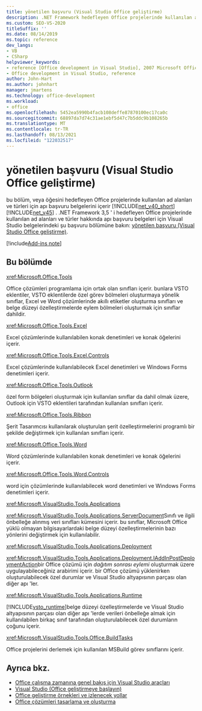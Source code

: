 ```yaml
---
title: yönetilen başvuru (Visual Studio Office geliştirme)
description: .NET Framework hedefleyen Office projelerinde kullanılan ad alanları ve türler için apı başvuru belgeleri hakkında bilgi edinin.
ms.custom: SEO-VS-2020
titleSuffix: ''
ms.date: 08/14/2019
ms.topic: reference
dev_langs:
- VB
- CSharp
helpviewer_keywords:
- reference [Office development in Visual Studio], 2007 Microsoft Office system
- Office development in Visual Studio, reference
author: John-Hart
ms.author: johnhart
manager: jmartens
ms.technology: office-development
ms.workload:
- office
ms.openlocfilehash: 5452ea5990b4facb108deffe87870100ec17ca0c
ms.sourcegitcommit: 68897da7d74c31ae1ebf5d47c7b5ddc9b108265b
ms.translationtype: MT
ms.contentlocale: tr-TR
ms.lasthandoff: 08/13/2021
ms.locfileid: "122032517"
---
```

# <a name="managed-reference-office-development-in-visual-studio"></a>yönetilen başvuru (Visual Studio Office geliştirme)
  bu bölüm, veya öğesini hedefleyen Office projelerinde kullanılan ad alanları ve türleri için apı başvuru belgelerini içerir [!INCLUDE[net_v40_short](../sharepoint/includes/net-v40-short-md.md)] [!INCLUDE[net_v45](includes/net-v45-md.md)] . .NET Framework 3,5 ' i hedefleyen Office projelerinde kullanılan ad alanları ve türler hakkında apı başvuru belgeleri için Visual Studio belgelerindeki şu başvuru bölümüne bakın: [yönetilen başvuru (Visual Studio Office geliştirme)](managed-reference-office-development-in-visual-studio.md).

[!include[Add-ins note](includes/addinsnote.md)]

## <a name="in-this-section"></a>Bu bölümde
 <xref:Microsoft.Office.Tools>

 Office çözümleri programlama için ortak olan sınıfları içerir. bunlara VSTO eklentiler, VSTO eklentilerde özel görev bölmeleri oluşturmaya yönelik sınıflar, Excel ve Word çözümlerinde akıllı etiketler oluşturma sınıfları ve belge düzeyi özelleştirmelerde eylem bölmeleri oluşturmak için sınıflar dahildir.

 <xref:Microsoft.Office.Tools.Excel>

 Excel çözümlerinde kullanılabilen konak denetimleri ve konak öğelerini içerir.

 <xref:Microsoft.Office.Tools.Excel.Controls>

 Excel çözümlerinde kullanılabilecek Excel denetimleri ve Windows Forms denetimleri içerir.

 <xref:Microsoft.Office.Tools.Outlook>

 özel form bölgeleri oluşturmak için kullanılan sınıflar da dahil olmak üzere, Outlook için VSTO eklentileri tarafından kullanılan sınıfları içerir.

 <xref:Microsoft.Office.Tools.Ribbon>

 Şerit Tasarımcısı kullanılarak oluşturulan şerit özelleştirmelerini programlı bir şekilde değiştirmek için kullanılan sınıfları içerir.

 <xref:Microsoft.Office.Tools.Word>

 Word çözümlerinde kullanılabilen konak denetimleri ve konak öğelerini içerir.

 <xref:Microsoft.Office.Tools.Word.Controls>

 word için çözümlerinde kullanılabilecek word denetimleri ve Windows Forms denetimleri içerir.

 <xref:Microsoft.VisualStudio.Tools.Applications>

 <xref:Microsoft.VisualStudio.Tools.Applications.ServerDocument>Sınıfı ve ilgili önbelleğe alınmış veri sınıfları kümesini içerir. bu sınıflar, Microsoft Office yüklü olmayan bilgisayarlardaki belge düzeyi özelleştirmelerinin bazı yönlerini değiştirmek için kullanılabilir.

 <xref:Microsoft.VisualStudio.Tools.Applications.Deployment>

 <xref:Microsoft.VisualStudio.Tools.Applications.Deployment.IAddInPostDeploymentAction>bir Office çözümü için *dağıtım sonrası eylemi* oluşturmak üzere uygulayabileceğiniz arabirimi içerir. bir Office çözümü yüklenirken oluşturulabilecek özel durumlar ve Visual Studio altyapısının parçası olan diğer apı 'ler.

 <xref:Microsoft.VisualStudio.Tools.Applications.Runtime>

 [!INCLUDE[vsto_runtime](includes/vsto-runtime-md.md)]belge düzeyi özelleştirmelerde ve Visual Studio altyapısının parçası olan diğer apı 'lerde verileri önbelleğe almak için kullanılabilen birkaç sınıf tarafından oluşturulabilecek özel durumların çoğunu içerir.

 <xref:Microsoft.VisualStudio.Tools.Office.BuildTasks>

 Office projelerini derlemek için kullanılan MSBuild görev sınıflarını içerir.

## <a name="see-also"></a>Ayrıca bkz.
- [Office çalışma zamanına genel bakış için Visual Studio araçları](visual-studio-tools-for-office-runtime-overview.md)
- [Visual Studio &#40;Office geliştirmeye başlayın&#41;](getting-started-office-development-in-visual-studio.md)
- [Office geliştirme örnekleri ve izlenecek yollar](office-development-samples-and-walkthroughs.md)
- [Office çözümleri tasarlama ve oluşturma](designing-and-creating-office-solutions.md)
